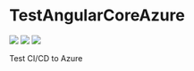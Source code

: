# TestAngularCoreAzure

[<img src="https://github.com/cameronediger/TestAngularCoreAzure/actions/workflows/DEV_BuildDeployToAzure.yml/badge.svg" />](https://github.com/cameronediger/TestAngularCoreAzure/actions/workflows/DEV_BuildDeployToAzure.yml)
[<img src="https://github.com/cameronediger/TestAngularCoreAzure/actions/workflows/TEST_BuildDeployToAzure.yml/badge.svg" />](https://github.com/cameronediger/TestAngularCoreAzure/actions/workflows/TEST_BuildDeployToAzure.yml)
[<img src="https://github.com/cameronediger/TestAngularCoreAzure/actions/workflows/STAGING_BuildDeployToAzure.yml/badge.svg" />](https://github.com/cameronediger/TestAngularCoreAzure/actions/workflows/STAGING_BuildDeployToAzure.yml)

Test CI/CD to Azure
